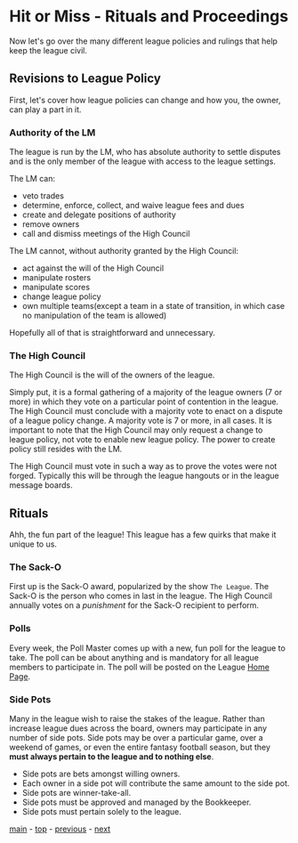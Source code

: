 # Hit or Miss - Rituals and Proceedings

Now let's go over the many different league policies and rulings that help keep the league civil.

## Revisions to League Policy

First, let's cover how league policies can change and how you, the owner, can play a part in it.

### Authority of the LM

The league is run by the LM, who has absolute authority to settle disputes and is the only member of the league with
access to the league settings.

The LM can:
-   veto trades
-   determine, enforce, collect, and waive league fees and dues
-   create and delegate positions of authority
-   remove owners
-   call and dismiss meetings of the High Council

The LM cannot, without authority granted by the High Council:
-   act against the will of the High Council
-   manipulate rosters
-   manipulate scores
-   change league policy
-   own multiple teams(except a team in a state of transition, in which case no manipulation of the team is allowed)

Hopefully all of that is straightforward and unnecessary.

### The High Council

The High Council is the will of the owners of the league.

Simply put, it is a formal gathering of a majority of the league owners (7 or more) in which they vote on a particular point of contention in the league. The High Council must conclude with a majority vote to enact on a
dispute of a league policy change. A majority vote is 7 or more, in all cases. It is important to note that the High Council may only request a change to league policy, not vote to enable new league policy. The power to create policy still resides with the LM.

The High Council must vote in such a way as to prove the votes were not forged. Typically this will be through the
league hangouts or in the league message boards.  

## Rituals

Ahh, the fun part of the league! This league has a few quirks that make it unique to us.

### The Sack-O

First up is the Sack-O award, popularized by the show `The League`. The Sack-O is the person who comes in last in
the league. The High Council annually votes on a *punishment* for the Sack-O recipient to perform.

### Polls

Every week, the Poll Master comes up with a new, fun poll for the league to take. The poll can be about anything and
is mandatory for all league members to participate in. The poll will be posted on the League [Home Page][espn].

### Side Pots

Many in the league wish to raise the stakes of the league. Rather than increase league dues across the board, owners
may participate in any number of side pots. Side pots may be over a particular game, over a weekend of games, or even the entire fantasy football season, but they **must always pertain to the league and to nothing else**.

-   Side pots are bets amongst willing owners.
-   Each owner in a side pot will contribute the same amount to the side pot.
-   Side pots are winner-take-all.
-   Side pots must be approved and managed by the Bookkeeper.
-   Side pots must pertain solely to the league.

[main][main] - [top][top] - [previous][previous] - [next][next]

[main]: readme.md
[top]: rituals_and_proceedings.md
[previous]: readme.md
[next]: league_fees_and_dues.md

[espn]: http://games.espn.com/ffl/leagueoffice?leagueId=56226

